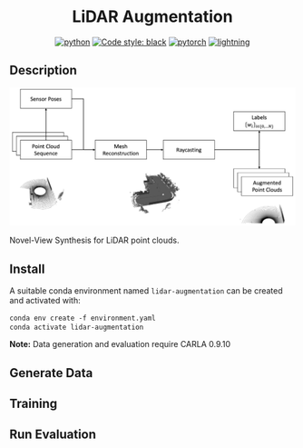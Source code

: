 <div align="center">

# LiDAR Augmentation

[![python](https://img.shields.io/badge/-Python_3.7-blue?logo=python&logoColor=white)](https://github.com/pre-commit/pre-commit)
[![Code style: black](https://img.shields.io/badge/code%20style-black-000000.svg)](https://github.com/psf/black)
[![pytorch](https://img.shields.io/badge/PyTorch_1.12+-ee4c2c?logo=pytorch&logoColor=white)](https://pytorch.org/get-started/locally/)
[![lightning](https://img.shields.io/badge/-Lightning_1.7+-792ee5?logo=pytorchlightning&logoColor=white)](https://pytorchlightning.ai/)
</div>

## Description

![](assets/method.png)
  
Novel-View Synthesis for LiDAR point clouds.

## Install

A suitable conda environment named `lidar-augmentation` can be created and activated with:
```
conda env create -f environment.yaml
conda activate lidar-augmentation
```

<b>Note:</b> Data generation and evaluation require CARLA 0.9.10 

## Generate Data

## Training

## Run Evaluation
